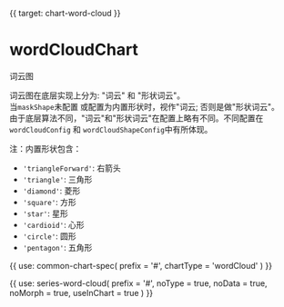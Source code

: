 {{ target: chart-word-cloud }}

# wordCloudChart

词云图

词云图在底层实现上分为: "词云" 和 "形状词云"。  
当`maskShape`未配置 或配置为内置形状时，视作"词云; 否则是做"形状词云"。  
由于底层算法不同，"词云"和"形状词云"在配置上略有不同。不同配置在`wordCloudConfig` 和 `wordCloudShapeConfig`中有所体现。  

注：内置形状包含：
- `'triangleForward'`: 右箭头
- `'triangle'`: 三角形
- `'diamond'`: 菱形
- `'square'`: 方形
- `'star'`: 星形
- `'cardioid'`: 心形
- `'circle'`: 圆形
- `'pentagon'`: 五角形

{{ use: common-chart-spec(
    prefix = '#',
    chartType = 'wordCloud'
) }}

{{ use: series-word-cloud(
  prefix = '#',
  noType = true,
  noData = true,
  noMorph = true,
  useInChart = true
) }}

